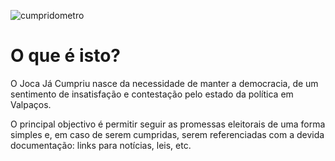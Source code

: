 ![cumpridometro](https://img.shields.io/badge/dynamic/json?url=https%3A%2F%2Fgithub.com%2Fandrepcg%2Fo-governo-ja-cumpriu%2Fraw%2Fmain%2Fcumpridometro.json&query=%24.text&label=Cumprid%C3%B3metro&color=blue)


# O que é isto?

O Joca Já Cumpriu nasce da necessidade de manter a democracia, de um sentimento de insatisfação e contestação pelo estado da política em Valpaços.

O principal objectivo é permitir seguir as promessas eleitorais de uma forma simples e, em caso de serem cumpridas, serem referenciadas com a devida documentação: links para notícias, leis, etc.
